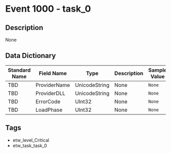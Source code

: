 # Event 1000 - task_0

## Description
None

## Data Dictionary
|Standard Name|Field Name|Type|Description|Sample Value|
|---|---|---|---|---|
|TBD|ProviderName|UnicodeString|None|`None`|
|TBD|ProviderDLL|UnicodeString|None|`None`|
|TBD|ErrorCode|UInt32|None|`None`|
|TBD|LoadPhase|UInt32|None|`None`|

## Tags
* etw_level_Critical
* etw_task_task_0